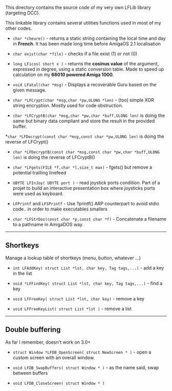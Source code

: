This directory contains the source code of my very own LFLib library (targeting DCC).

This linkable library contains several utilities functions used in most of my other codes.

* `char *cheure()` - returns a static string containing the local time and day in **French**.
It has been made long time before AmigaOS 2.1 localisation

* `char exist(char *file)` - checks if a file exist (1) or not (0)

* `long LFicos( short x )` - returns the **cosinus value** of the argument, expressed in degree, using a static conversion table. 
Made to speed up calculation on my **68010 powered Amiga 1000**.

* `void LFatal(char *msg)` - Displays a recoverable Guru based on the given message.

* `char *LFCrypt(char *msg,char *pw,ULONG *len)` - (too) simple XOR string encryption. Mostly used for code obstruction. 

* `char *LFCryptB(char *msg,char *pw,char *buff,ULONG len)` is doing the same but binary data compliant and store the result in the provided buffer. 

*`char *LFDecrypt(const char *msg,const char *pw,ULONG len)` is doing the reverse of LFCrypt()

* `char *LFDecryptB(const char *msg,const char *pw,char *buff,ULONG len)` is doing the reverse of LFCryptB()

* `char *LFgets(FILE *f,char *l,size_t max)` - fgets() but remove a potential trailling linefeed

* `UBYTE LFInJoy( UBYTE port )` - read joystick ports condition.
Part of a projet to build an interactive presentation box where joysticks ports were used as keyboard.

* `LFPrintf` and `LFSPrintf` - Use ?printf() ARP counterpart to avoid stdio code.. in order to make executables smallers

* `char *LFStrDos(const char *p,const char *f)` - Concatenate a filename to a pathname in AmigaDOS way.

---

## Shortkeys

Manage a lookup table of shortkeys (menu, button, whatever ...)

* `int LFAddKey( struct List *lst, char key, Tag tags,...)` - add a key in the list

* `void *LFFindKey( struct List *lst, char key, Tag tags,...)` - find a key

* `void LFFreeKey( struct List *lst, char key)` - remove a key

* `void LFFreeKeyList( struct List *lst )` - remove a list

---

## Double buffering

As far I remember, doesn't work on 3.0+

* `struct Window *LFDB_OpenScreen( struct NewScreen * )` - open a custom screen with an overall window.

* `void LFDB_SwapBuffers( struct Window * )` - as the name said, swap between buffers

* `void LFDB_CloseScreen( struct Window * )`


